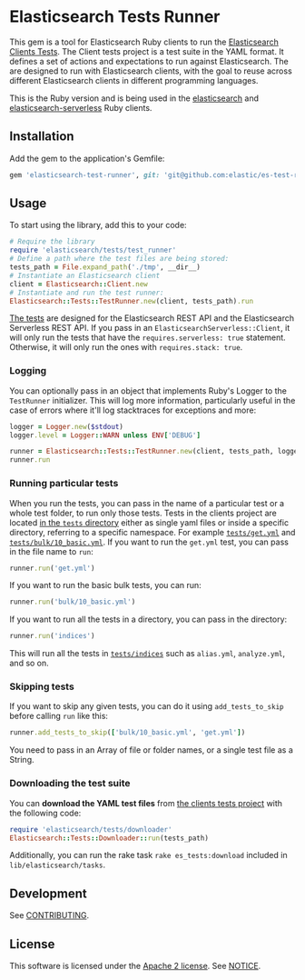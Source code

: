 # Elasticsearch Tests Runner

This gem is a tool for Elasticsearch Ruby clients to run the [Elasticsearch Clients Tests](https://github.com/elastic/elasticsearch-clients-tests). The Client tests project is a test suite in the YAML format. It defines a set of actions and expectations to run against Elasticsearch. The are designed to run with Elasticsearch clients, with the goal to reuse across different Elasticsearch clients in different programming languages.

This is the Ruby version and is being used in the [elasticsearch](https://github.com/elastic/elasticsearch-ruby) and [elasticsearch-serverless](https://github.com/elastic/elasticsearch-serverless-ruby/) Ruby clients.

## Installation

Add the gem to the application's Gemfile:

```ruby
gem 'elasticsearch-test-runner', git: 'git@github.com:elastic/es-test-runner-ruby.git'
```

## Usage

To start using the library, add this to your code:

```ruby
# Require the library
require 'elasticsearch/tests/test_runner'
# Define a path where the test files are being stored:
tests_path = File.expand_path('./tmp', __dir__)
# Instantiate an Elasticsearch client
client = Elasticsearch::Client.new
# Instantiate and run the test runner:
Elasticsearch::Tests::TestRunner.new(client, tests_path).run
```

[The tests](https://github.com/elastic/elasticsearch-clients-tests) are designed for the Elasticsearch REST API and the Elasticsearch Serverless REST API. If you pass in an `ElasticsearchServerless::Client`, it will only run the tests that have the `requires.serverless: true` statement. Otherwise, it will only run the ones with `requires.stack: true`.


### Logging

You can optionally pass in an object that implements Ruby's Logger to the `TestRunner` initializer. This will log more information, particularly useful in the case of errors where it'll log stacktraces for exceptions and more:

```ruby
logger = Logger.new($stdout)
logger.level = Logger::WARN unless ENV['DEBUG']

runner = Elasticsearch::Tests::TestRunner.new(client, tests_path, logger)
runner.run
```

### Running particular tests

When you run the tests, you can pass in the name of a particular test or a whole test folder, to run only those tests. Tests in the clients project are located [in the `tests` directory](https://github.com/elastic/elasticsearch-clients-tests/tree/main/tests) either as single yaml files or inside a specific directory, referring to a specific namespace. For example [`tests/get.yml`](https://github.com/elastic/elasticsearch-clients-tests/blob/main/tests/get.yml) and [`tests/bulk/10_basic.yml`](https://github.com/elastic/elasticsearch-clients-tests/blob/main/tests/bulk/10_basic.yml). If you want to run the `get.yml` test, you can pass in the file name to `run`:

```ruby
runner.run('get.yml')
```

If you want to run the basic bulk tests, you can run:

```ruby
runner.run('bulk/10_basic.yml')
```

If you want to run all the tests in a directory, you can pass in the directory:

```ruby
runner.run('indices')
```

This will run all the tests in [`tests/indices`](https://github.com/elastic/elasticsearch-clients-tests/tree/main/tests/indices) such as `alias.yml`, `analyze.yml`, and so on.

### Skipping tests

If you want to skip any given tests, you can do it using `add_tests_to_skip` before calling `run` like this:

```ruby
runner.add_tests_to_skip(['bulk/10_basic.yml', 'get.yml'])
```

You need to pass in an Array of file or folder names, or a single test file as a String.

### Downloading the test suite

You can **download the YAML test files** from [the clients tests project](https://github.com/elastic/elasticsearch-clients-tests) with the following code:

```ruby
require 'elasticsearch/tests/downloader'
Elasticsearch::Tests::Downloader::run(tests_path)
```

Additionally, you can run the rake task `rake es_tests:download` included in `lib/elasticsearch/tasks`.

## Development

See [CONTRIBUTING](./CONTRIBUTING.md).

## License

This software is licensed under the [Apache 2 license](./LICENSE). See [NOTICE](./NOTICE).
